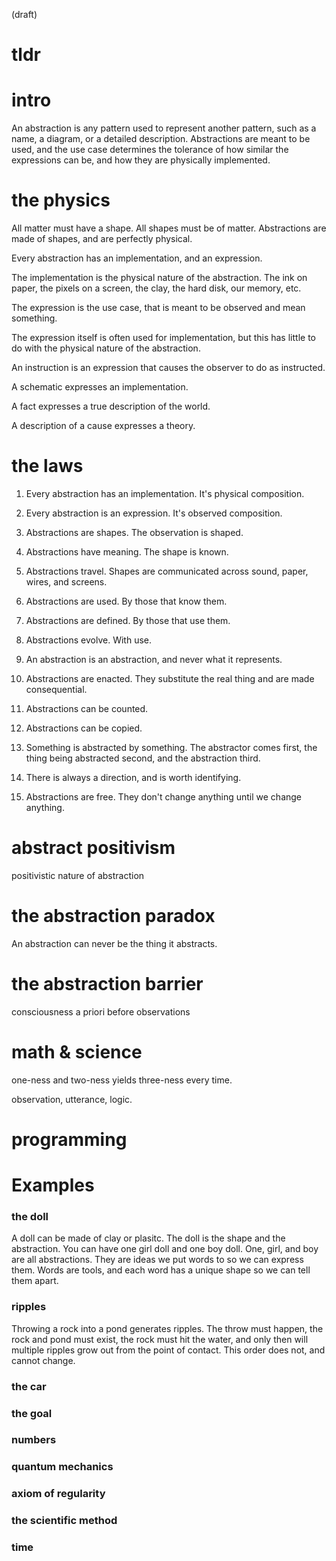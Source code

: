 (draft)

# tldr


# intro

An abstraction is any pattern used to represent another pattern, such as a name, a diagram, or a detailed description. Abstractions are meant to be used, and the use case determines the tolerance of how similar the expressions can be, and how they are physically implemented.




# the physics

All matter must have a shape. All shapes must be of matter. Abstractions are made of shapes, and are perfectly physical.

Every abstraction has an implementation, and an expression. 

The implementation is the physical nature of the abstraction. The ink on paper, the pixels on a screen, the clay, the hard disk, our memory, etc. 

The expression is the use case, that is meant to be observed and mean something.

The expression itself is often used for implementation, but this has little to do with the physical nature of the abstraction.

An instruction is an expression that causes the observer to do as instructed.

A schematic expresses an implementation.

A fact expresses a true description of the world.

A description of a cause expresses a theory.




# the laws

1. Every abstraction has an implementation. It's physical composition.

2. Every abstraction is an expression. It's observed composition.

3. Abstractions are shapes. The observation is shaped.

4. Abstractions have meaning. The shape is known.

5. Abstractions travel. Shapes are communicated across sound, paper, wires, and screens.

6. Abstractions are used. By those that know them.

7. Abstractions are defined. By those that use them.

8. Abstractions evolve. With use.

9. An abstraction is an abstraction, and never what it represents.

10. Abstractions are enacted. They substitute the real thing and are made consequential.

11. Abstractions can be counted.

12. Abstractions can be copied.

13. Something is abstracted by something. The abstractor comes first, the thing being abstracted second, and the abstraction third.

14. There is always a direction, and is worth identifying.

15. Abstractions are free. They don't change anything until we change anything.

# abstract positivism

positivistic nature of abstraction

# the abstraction paradox

An abstraction can never be the thing it abstracts.

# the abstraction barrier

consciousness
a priori
before observations

# math & science

one-ness and two-ness yields three-ness every time.

observation, utterance, logic.

# programming


# Examples

### the doll

A doll can be made of clay or plasitc. The doll is the shape and the abstraction. You can have one girl doll and one boy doll. One, girl, and boy are all abstractions. They are ideas we put words to so we can express them. Words are tools, and each word has a unique shape so we can tell them apart.

### ripples

Throwing a rock into a pond generates ripples. The throw must happen, the rock and pond must exist, the rock must hit the water, and only then will multiple ripples grow out from the point of contact. This order does not, and cannot change.

### the car

### the goal

### numbers

### quantum mechanics

### axiom of regularity

### the scientific method

### time

### 




